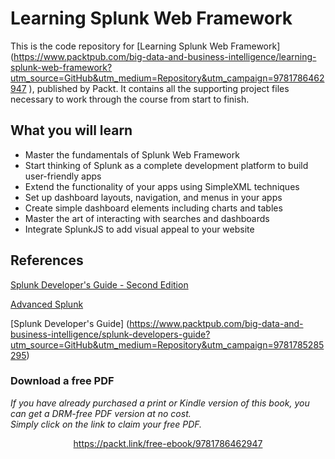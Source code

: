 


# Learning Splunk Web Framework

This is the code repository for [Learning Splunk Web Framework] (https://www.packtpub.com/big-data-and-business-intelligence/learning-splunk-web-framework?utm_source=GitHub&utm_medium=Repository&utm_campaign=9781786462947
), published by Packt. It contains all the supporting project files necessary to work through the course from start to finish.

## What you will learn 

* Master the fundamentals of Splunk Web Framework
* Start thinking of Splunk as a complete development platform to build user-friendly apps
* Extend the functionality of your apps using SimpleXML techniques
* Set up dashboard layouts, navigation, and menus in your apps
* Create simple dashboard elements including charts and tables
* Master the art of interacting with searches and dashboards
* Integrate SplunkJS to add visual appeal to your website

## References

[Splunk Developer's Guide - Second Edition](https://www.packtpub.com/big-data-and-business-intelligence/splunk-developers-guide-second-edition?utm_source=GitHub&utm_medium=Repository&utm_campaign=9781785882371)

[Advanced Splunk](https://www.packtpub.com/big-data-and-business-intelligence/advanced-splunk?utm_source=GitHub&utm_medium=Repository&utm_campaign=9781785884351)

[Splunk Developer's Guide] (https://www.packtpub.com/big-data-and-business-intelligence/splunk-developers-guide?utm_source=GitHub&utm_medium=Repository&utm_campaign=9781785285295)
### Download a free PDF

 <i>If you have already purchased a print or Kindle version of this book, you can get a DRM-free PDF version at no cost.<br>Simply click on the link to claim your free PDF.</i>
<p align="center"> <a href="https://packt.link/free-ebook/9781786462947">https://packt.link/free-ebook/9781786462947 </a> </p>